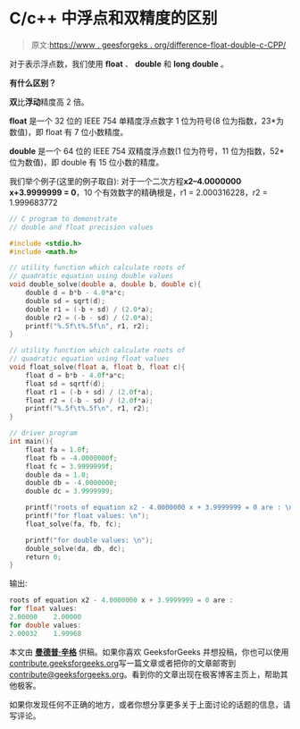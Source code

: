 # C/c++ 中浮点和双精度的区别

> 原文:[https://www . geesforgeks . org/difference-float-double-c-CPP/](https://www.geeksforgeeks.org/difference-float-double-c-cpp/)

对于表示浮点数，我们使用 **float** 、 **double** 和 **long double** 。

**有什么区别？**

**双**比**浮动**精度高 2 倍。

**float** 是一个 32 位的 IEEE 754 单精度浮点数字 1 位为符号(8 位为指数，23*为数值)，即 float 有 7 位小数精度。

**double** 是一个 64 位的 IEEE 754 双精度浮点数(1 位为符号，11 位为指数，52*位为数值)，即 double 有 15 位小数的精度。

我们举个例子(这里的例子取自):
对于一个二次方程**x2–4.0000000 x+3.9999999 = 0**，10 个有效数字的精确根是，r1 = 2.000316228，r2 = 1.999683772

```cpp
// C program to demonstrate 
// double and float precision values

#include <stdio.h>
#include <math.h>

// utility function which calculate roots of 
// quadratic equation using double values
void double_solve(double a, double b, double c){
    double d = b*b - 4.0*a*c;
    double sd = sqrt(d);
    double r1 = (-b + sd) / (2.0*a);
    double r2 = (-b - sd) / (2.0*a);
    printf("%.5f\t%.5f\n", r1, r2);
}

// utility function which calculate roots of 
// quadratic equation using float values
void float_solve(float a, float b, float c){
    float d = b*b - 4.0f*a*c;
    float sd = sqrtf(d);
    float r1 = (-b + sd) / (2.0f*a);
    float r2 = (-b - sd) / (2.0f*a);
    printf("%.5f\t%.5f\n", r1, r2);
}   

// driver program
int main(){
    float fa = 1.0f;
    float fb = -4.0000000f;
    float fc = 3.9999999f;
    double da = 1.0;
    double db = -4.0000000;
    double dc = 3.9999999;

    printf("roots of equation x2 - 4.0000000 x + 3.9999999 = 0 are : \n");
    printf("for float values: \n");
    float_solve(fa, fb, fc);

    printf("for double values: \n");
    double_solve(da, db, dc);
    return 0;
}  
```

输出:

```cpp
roots of equation x2 - 4.0000000 x + 3.9999999 = 0 are : 
for float values: 
2.00000    2.00000
for double values: 
2.00032    1.99968

```

本文由 **[曼德普·辛格](https://github.com/msdeep14)** 供稿。如果你喜欢 GeeksforGeeks 并想投稿，你也可以使用[contribute.geeksforgeeks.org](http://www.contribute.geeksforgeeks.org)写一篇文章或者把你的文章邮寄到 contribute@geeksforgeeks.org。看到你的文章出现在极客博客主页上，帮助其他极客。

如果你发现任何不正确的地方，或者你想分享更多关于上面讨论的话题的信息，请写评论。